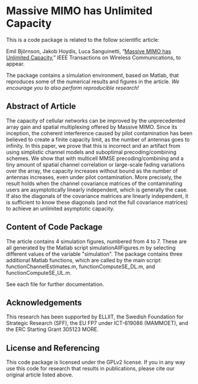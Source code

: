 Massive MIMO has Unlimited Capacity
==================

This is a code package is related to the follow scientific article:

Emil Björnson, Jakob Hoydis, Luca Sanguinetti, “[Massive MIMO has Unlimited Capacity](https://arxiv.org/pdf/1705.00538),” IEEE Transactions on Wireless Communications, to appear.

The package contains a simulation environment, based on Matlab, that reproduces some of the numerical results and figures in the article. *We encourage you to also perform reproducible research!*


## Abstract of Article

The capacity of cellular networks can be improved by the unprecedented array gain and spatial multiplexing offered by Massive MIMO. Since its inception, the coherent interference caused by pilot contamination has been believed to create a finite capacity limit, as the number of antennas goes to infinity. In this paper, we prove that this is incorrect and an artifact from using simplistic channel models and suboptimal precoding/combining schemes. We show that with multicell MMSE precoding/combining and a tiny amount of spatial channel correlation or large-scale fading variations over the array, the capacity increases without bound as the number of antennas increases, even under pilot contamination. More precisely, the result holds when the channel covariance matrices of the contaminating users are asymptotically linearly independent, which is generally the case. If also the diagonals of the covariance matrices are linearly independent, it is sufficient to know these diagonals (and not the full covariance matrices) to achieve an unlimited asymptotic capacity.


## Content of Code Package

The article contains 4 simulation figures, numbered from 4 to 7. These are all generated by the Matlab script simulationAllFigures.m by selecting different values of the variable "simulation". The package contains three additional Matlab functions, which are called by the main script: functionChannelEstimates.m, functionComputeSE_DL.m, and functionComputeSE_UL.m.

See each file for further documentation.


## Acknowledgements

This research has been supported by ELLIIT, the Swedish Foundation for Strategic Research (SFF), the EU FP7 under ICT-619086 (MAMMOET), and the ERC Starting Grant 305123 MORE.


## License and Referencing

This code package is licensed under the GPLv2 license. If you in any way use this code for research that results in publications, please cite our original article listed above.
